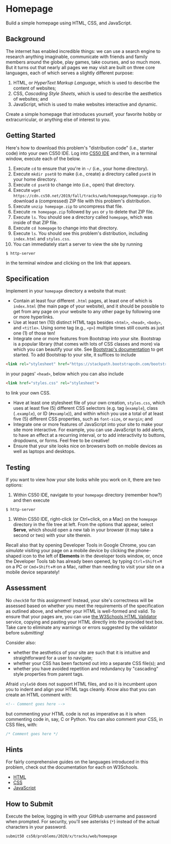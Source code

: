 # Homepage

Build a simple homepage using HTML, CSS, and JavaScript.

## Background

The internet has enabled incredible things: we can use a search engine to research anything imaginable, communicate with friends and family members around the globe, play games, take courses, and so much more. But it turns out that nearly all pages we may visit are built on three core languages, each of which serves a slightly different purpose:

1. HTML, or _HyperText Markup Language_, which is used to describe the content of websites;
1. CSS, _Cascading Style Sheets_, which is used to describe the aesthetics of websites; and
1. JavaScript, which is used to make websites interactive and dynamic.

Create a simple homepage that introduces yourself, your favorite hobby or extracurricular, or anything else of interest to you.

## Getting Started

Here's how to download this problem's "distribution code" (i.e., starter code) into your own CS50 IDE. Log into [CS50 IDE](https://ide.cs50.io/) and then, in a terminal window, execute each of the below.

1. Execute `cd` to ensure that you're in `~/` (i.e., your home directory).
1. Execute `mkdir pset8` to make (i.e., create) a directory called `pset8` in your home directory.
1. Execute `cd pset8` to change into (i.e., open) that directory.
1. Execute `wget https://cdn.cs50.net/2019/fall/tracks/web/homepage/homepage.zip` to download a (compressed) ZIP file with this problem's distribution.
1. Execute `unzip homepage.zip` to uncompress that file.
1. Execute `rm homepage.zip` followed by `yes` or `y` to delete that ZIP file.
1. Execute `ls`. You should see a directory called `homepage`, which was inside of that ZIP file.
1. Execute `cd homepage` to change into that directory.
1. Execute `ls`. You should see this problem's distribution, including `index.html` and `styles.css`.
1. You can immediately start a server to view the site by running


```
$ http-server
```

in the terminal window and clicking on the link that appears.

## Specification

Implement in your `homepage` directory a website that must:

* Contain at least four different `.html` pages, at least one of which is `index.html` (the main page of your website), and it should be possible to get from any page on your website to any other page by following one or more hyperlinks.
* Use at least ten (10) distinct HTML tags besides `<html>`, `<head>`, `<body>`, and `<title>`. Using some tag (e.g., `<p>`) multiple times still counts as just one (1) of those ten!
* Integrate one or more features from Bootstrap into your site. Bootstrap is a popular library (that comes with lots of CSS classes and more) via which you can beautify your site. See [Bootstrap's documentation](https://getbootstrap.com/docs/4.1/getting-started/introduction/) to get started. To add Bootstrap to your site, it suffices to include

```html
<link rel="stylesheet" href="https://stackpath.bootstrapcdn.com/bootstrap/4.3.1/css/bootstrap.min.css">

```

in your pages' `<head>`, below which you can also include

```html
<link href="styles.css" rel="stylesheet">
```

to link your own CSS.
* Have at least one stylesheet file of your own creation, `styles.css`, which uses at least five (5) different CSS selectors (e.g. tag (`example`), class (`.example`), or ID (`#example`)), and within which you use a total of at least five (5) different CSS properties, such as `font-size`, or `margin`; and
* Integrate one or more features of JavaScript into your site to make your site more interactive. For example, you can use JavaScript to add alerts, to have an effect at a recurring interval, or to add interactivity to buttons, dropdowns, or forms. Feel free to be creative!
* Ensure that your site looks nice on browsers both on mobile devices as well as laptops and desktops.

## Testing

If you want to view how your site looks while you work on it, there are two options:

1. Within CS50 IDE, navigate to your `homepage` directory (remember how?) and then execute


```
$ http-server
```

1. Within CS50 IDE, right-click (or Ctrl+click, on a Mac) on the `homepage` directory in the file tree at left. From the options that appear, select **Serve**, which should open a new tab in your browser (it may take a second or two) with your site therein.

Recall also that by opening Developer Tools in Google Chrome, you can _simulate_ visiting your page on a mobile device by clicking the phone-shaped icon to the left of **Elements** in the developer tools window, or, once the Developer Tools tab has already been opened, by typing `Ctrl`+`Shift`+`M` on a PC or `Cmd`+`Shift`+`M` on a Mac, rather than needing to visit your site on a mobile device separately!

## Assessment

No `check50` for this assignment! Instead, your site's correctness will be assessed based on whether you meet the requirements of the specification as outlined above, and whether your HTML is well-formed and valid. To ensure that your pages are, you can use [the W3Schools HTML Validator](https://validator.w3.org/#validate_by_input) service, copying and pasting your HTML directly into the provided text box. Take care to eliminate any warnings or errors suggested by the validator before submitting!

Consider also:

* whether the aesthetics of your site are such that it is intuitive and straightforward for a user to navigate;
* whether your CSS has been factored out into a separate CSS file(s); and
* whether you have avoided repetition and redundancy by "cascading" style properties from parent tags.

Afraid `style50` does not support HTML files, and so it is incumbent upon you to indent and align your HTML tags cleanly. Know also that you can create an HTML comment with:

```html
<!-- Comment goes here -->
```

but commenting your HTML code is not as imperative as it is when commenting code in, say, C or Python. You can also comment your CSS, in CSS files, with:

```css
/* Comment goes here */
```

## Hints

For fairly comprehensive guides on the languages introduced in this problem, check out the documentation for each on W3Schools.

* [HTML](https://www.w3schools.com/html)
* [CSS](https://www.w3schools.com/css)
* [JavaScript](https://www.w3schools.com/js)

## How to Submit

Execute the below, logging in with your GitHub username and password when prompted. For security, you'll see asterisks (`*`) instead of the actual characters in your password.

```
submit50 cs50/problems/2020/x/tracks/web/homepage
```
